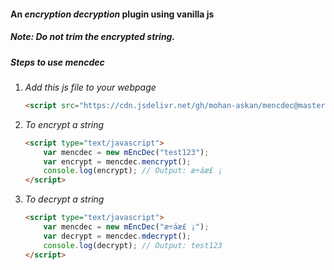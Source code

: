 #### An *encryption* *decryption* plugin using vanilla js
##### *Note: Do not trim the encrypted string.*
##### Steps to use mencdec
1. *Add this js file to your webpage*
    ```html
    <script src="https://cdn.jsdelivr.net/gh/mohan-askan/mencdec@master/mEncDec.js"></script>
    ```
2. *To encrypt a string*
    ```html
    <script type="text/javascript">
        var mencdec = new mEncDec("test123");
        var encrypt = mencdec.mencrypt();
        console.log(encrypt); // Output: æ÷áæ£ ¡
    </script>
    ```
3. *To decrypt a string*
    ```html
    <script type="text/javascript">
        var mencdec = new mEncDec("æ÷áæ£ ¡");
        var decrypt = mencdec.mdecrypt();
        console.log(decrypt); // Output: test123
    </script>
    ```
